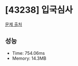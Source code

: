 # [43238] 입국심사

[문제 출처](https://school.programmers.co.kr/learn/courses/30/lessons/43238)

## 성능

- Time: 754.06ms
- Memory: 14.3MB